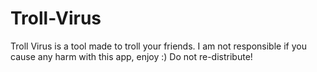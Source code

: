 # Troll-Virus
Troll Virus is a tool made to troll your friends. I am not responsible if you cause any harm with this app, enjoy :)
Do not re-distribute!
